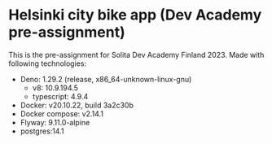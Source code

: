 # Helsinki city bike app (Dev Academy pre-assignment)

This is the pre-assignment for Solita Dev Academy Finland 2023. Made with following technologies:

* Deno: 1.29.2 (release, x86_64-unknown-linux-gnu)
  * v8: 10.9.194.5
  * typescript: 4.9.4
* Docker: v20.10.22, build 3a2c30b
* Docker compose: v2.14.1
* Flyway: 9.11.0-alpine
* postgres:14.1